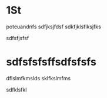 # 1St

poteuandnfs
sdfjksjfdsf
sdkfjklsflksjfks



sdfsfjsfsf

# sdfsfsfsffsdfsfsfs

dflslmfkmslds
sklfkslmfms


sdfklsfkl
